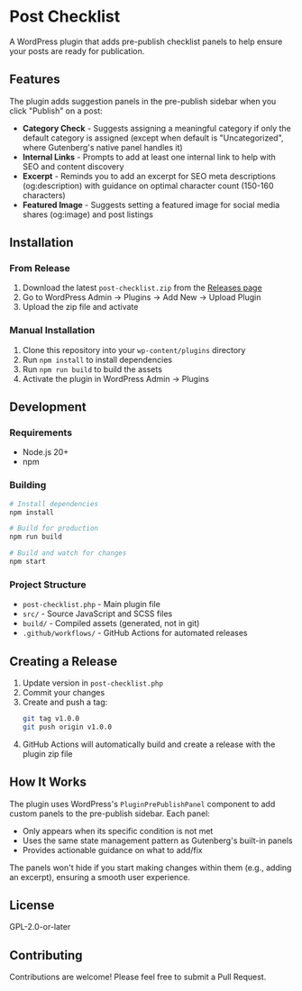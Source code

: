 # Post Checklist

A WordPress plugin that adds pre-publish checklist panels to help ensure your posts are ready for publication.

## Features

The plugin adds suggestion panels in the pre-publish sidebar when you click "Publish" on a post:

- **Category Check** - Suggests assigning a meaningful category if only the default category is assigned (except when default is "Uncategorized", where Gutenberg's native panel handles it)
- **Internal Links** - Prompts to add at least one internal link to help with SEO and content discovery
- **Excerpt** - Reminds you to add an excerpt for SEO meta descriptions (og:description) with guidance on optimal character count (150-160 characters)
- **Featured Image** - Suggests setting a featured image for social media shares (og:image) and post listings

## Installation

### From Release

1. Download the latest `post-checklist.zip` from the [Releases page](../../releases)
2. Go to WordPress Admin → Plugins → Add New → Upload Plugin
3. Upload the zip file and activate

### Manual Installation

1. Clone this repository into your `wp-content/plugins` directory
2. Run `npm install` to install dependencies
3. Run `npm run build` to build the assets
4. Activate the plugin in WordPress Admin → Plugins

## Development

### Requirements

- Node.js 20+
- npm

### Building

```bash
# Install dependencies
npm install

# Build for production
npm run build

# Build and watch for changes
npm start
```

### Project Structure

- `post-checklist.php` - Main plugin file
- `src/` - Source JavaScript and SCSS files
- `build/` - Compiled assets (generated, not in git)
- `.github/workflows/` - GitHub Actions for automated releases

## Creating a Release

1. Update version in `post-checklist.php`
2. Commit your changes
3. Create and push a tag:
   ```bash
   git tag v1.0.0
   git push origin v1.0.0
   ```
4. GitHub Actions will automatically build and create a release with the plugin zip file

## How It Works

The plugin uses WordPress's `PluginPrePublishPanel` component to add custom panels to the pre-publish sidebar. Each panel:

- Only appears when its specific condition is not met
- Uses the same state management pattern as Gutenberg's built-in panels
- Provides actionable guidance on what to add/fix

The panels won't hide if you start making changes within them (e.g., adding an excerpt), ensuring a smooth user experience.

## License

GPL-2.0-or-later

## Contributing

Contributions are welcome! Please feel free to submit a Pull Request.
